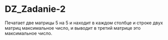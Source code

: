 # DZ_Zadanie-2
Печатает две матрицы 5 на 5 и находит в каждом столбце и строке двух матриц максимальное число, и выводит в третий матрице это максимальное число.
